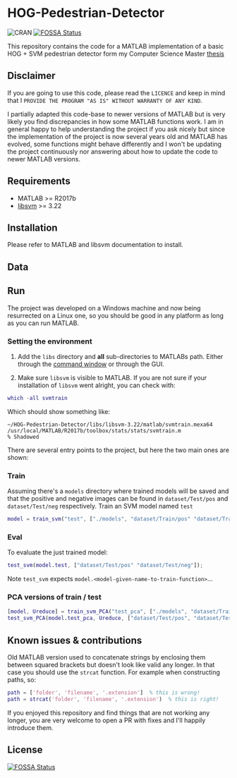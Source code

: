 # HOG-Pedestrian-Detector


![CRAN](https://img.shields.io/cran/l/devtools.svg)
[![FOSSA Status](https://app.fossa.io/api/projects/git%2Bgithub.com%2Fjmrf%2FHOG-Pedestrian-Detector.svg?type=shield)](https://app.fossa.io/projects/git%2Bgithub.com%2Fjmrf%2FHOG-Pedestrian-Detector?ref=badge_shield)


This repository contains the code for a MATLAB implementation of a basic HOG + SVM pedestrian detector form my Computer Science Master [thesis](https://upcommons.upc.edu/bitstream/handle/2099.1/21343/95066.pdf?sequence=1&isAllowed=y)

## Disclaimer

If you are going to use this code, please read the `LICENCE` and keep in mind that I `PROVIDE THE PROGRAM "AS IS" WITHOUT WARRANTY
OF ANY KIND`.

I partially adapted this code-base to newer versions of MATLAB but is very likely you find discrepancies in how some MATLAB functions work. 
I am in general happy to help understanding the project if you ask nicely but since the implementation of the project is now several years old and MATLAB has evolved, some functions might behave differently and I won't be updating the project continuously nor answering about how to update the code to newer MATLAB versions.

## Requirements

* MATLAB >= R2017b
* [libsvm](https://github.com/cjlin1/libsvm/tree/v322) >= 3.22

## Installation

Please refer to MATLAB and libsvm documentation to install.



## Data



## Run

The project was developed on a Windows machine and now being resurrected on a Linux one, so you should be good in any platform as long as you can run MATLAB.

### Setting the environment

1. Add the `libs` directory and **all** sub-directories to MATLABs path.
Either through the [command window](https://www.mathworks.com/help/matlab/ref/addpath.html) or through the GUI.

2. Make sure `libsvm` is visible to MATLAB. If you are not sure if your installation of `libsvm` went alright, you can check with:
```matlab
which -all svmtrain
```
Which should show something like:
```
~/HOG-Pedestrian-Detector/libs/libsvm-3.22/matlab/svmtrain.mexa64
/usr/local/MATLAB/R2017b/toolbox/stats/stats/svmtrain.m                 % Shadowed
```

There are several entry points to the project, but here the two main ones are shown:

### Train

Assuming there's a `models` directory where trained models will be saved and that the positive and negative images can be found in `dataset/Test/pos` and `dataset/Test/neg` respectively.
Train an SVM model named `test`
```matlab
model = train_svm("test", ["./models", "dataset/Train/pos" "dataset/Train/neg"]);
```

### Eval

To evaluate the just trained model:
```matlab
test_svm(model.test, ["dataset/Test/pos" "dataset/Test/neg"]);
```

Note `test_svm` expects `model.<model-given-name-to-train-function>`...

### PCA versions of train / test

```matlab
[model, Ureduce] = train_svm_PCA("test_pca", ["./models", "dataset/Train/pos" "dataset/Train/neg"]);
test_svm_PCA(model.test_pca, Ureduce, ["dataset/Test/pos", "dataset/Test/neg"]);
```



## Known issues & contributions

Old MATLAB version used to concatenate strings by enclosing them between squared brackets but doesn't look like valid any longer. In that case you should use the `strcat` function. For example when constructing paths, so:

```matlab
path = ['folder', 'filename', '.extension']  % this is wrong!
path = strcat('folder', 'filename', '.extension')  % this is right!
```



If you enjoyed this repository and find things that are not working any longer, you are very welcome to open a PR with fixes and I'll happily introduce them.





## License
[![FOSSA Status](https://app.fossa.io/api/projects/git%2Bgithub.com%2Fjmrf%2FHOG-Pedestrian-Detector.svg?type=large)](https://app.fossa.io/projects/git%2Bgithub.com%2Fjmrf%2FHOG-Pedestrian-Detector?ref=badge_large)